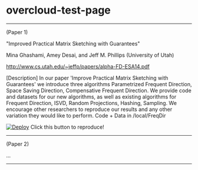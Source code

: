 overcloud-test-page
===================

--------------------------------------

(Paper 1)

"Improved Practical Matrix Sketching with Guarantees"

Mina Ghashami, Amey Desai, and Jeff M. Phillips (University of Utah)

http://www.cs.utah.edu/~jeffp/papers/alpha-FD-ESA14.pdf

[Description]
In our paper 'Improve Practical Matrix Sketching with Guarantees' we introduce three algorithms Parametrized Frequent Direction, Space Saving Direction, Compensative Frequent Direction. We provide code and datasets for our new algorithms, as well as existing algorithms for Frequent Direction, ISVD, Random Projections, Hashing, Sampling. We encourage other researchers to reproduce our results and any other variation they would like to perform. Code + Data in /local/FreqDir

[![Deploy](https://dl.dropboxusercontent.com/u/85879/docodemo.png)](http://pc29.utahddc.geniracks.net/cgi-bin/yoko.cgi?155.99.144.43:5000/esa)
Click this button to reproduce!

--------------------------------------

(Paper 2)

...

--------------------------------------

